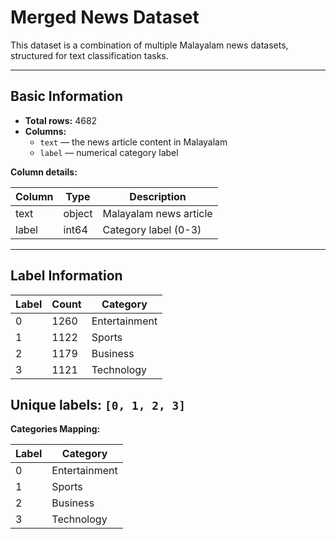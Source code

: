 # Merged News Dataset

This dataset is a combination of multiple Malayalam news datasets, structured for text classification tasks.

---

## Basic Information

- **Total rows:** 4682
- **Columns:**
  - `text` — the news article content in Malayalam
  - `label` — numerical category label

**Column details:**

| Column | Type   | Description                        |
|--------|--------|------------------------------------|
| text   | object | Malayalam news article             |
| label  | int64  | Category label (0-3)               |

---

## Label Information

| Label | Count | Category |
|-------|-------|----------|
| 0     | 1260  | Entertainment |
| 1     | 1122  | Sports |
| 2     | 1179  | Business |
| 3     | 1121  | Technology |

**Unique labels:** `[0, 1, 2, 3]`
---

**Categories Mapping:**

| Label | Category     |
|-------|--------------|
| 0     | Entertainment |
| 1     | Sports        |
| 2     | Business      |
| 3     | Technology    |
